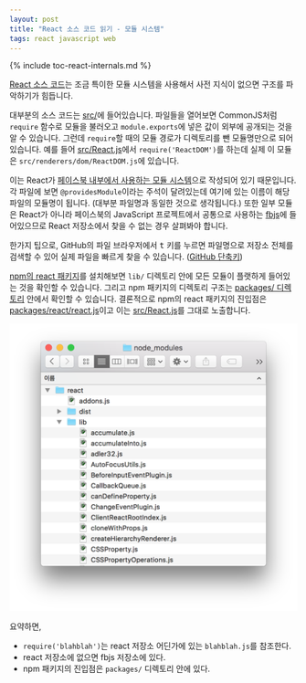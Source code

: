 ```yaml
---
layout: post
title: "React 소스 코드 읽기 - 모듈 시스템"
tags: react javascript web
---
```


{% include toc-react-internals.md %}

[React 소스 코드](https://github.com/facebook/react)는 조금 특이한 모듈 시스템을 사용해서 사전 지식이 없으면 구조를 파악하기가 힘듭니다.

대부분의 소스 코드는 [src/](https://github.com/facebook/react/tree/v15.0.0-rc.1/src)에 들어있습니다. 파일들을 열어보면 CommonJS처럼 `require` 함수로 모듈을 불러오고 `module.exports`에 넣은 값이 외부에 공개되는 것을 알 수 있습니다. 그런데 `require`할 때의 모듈 경로가 디렉토리를 뺀 모듈명만으로 되어있습니다. 예를 들어 [src/React.js](https://github.com/facebook/react/blob/v15.0.0-rc.1/src/React.js)에서 `require('ReactDOM')`를 하는데 실제 이 모듈은 `src/renderers/dom/ReactDOM.js`에 있습니다.

이는 React가 [페이스북 내부에서 사용하는 모듈 시스템](https://github.com/facebook/node-haste)으로 작성되어 있기 때문입니다. 각 파일에 보면 `@providesModule`이라는 주석이 달려있는데 여기에 있는 이름이 해당 파일의 모듈명이 됩니다. (대부분 파일명과 동일한 것으로 생각됩니다.) 또한 일부 모듈은 React가 아니라 페이스북의 JavaScript 프로젝트에서 공통으로 사용하는 [fbjs](https://github.com/facebook/fbjs)에 들어있으므로 React 저장소에서 찾을 수 없는 경우 살펴봐야 합니다.

한가지 팁으로, GitHub의 파일 브라우저에서 <kbd>t</kbd> 키를 누르면 파일명으로 저장소 전체를 검색할 수 있어 실제 파일을 빠르게 찾을 수 있습니다. ([GitHub 단축키](https://help.github.com/articles/using-keyboard-shortcuts/#source-code-browsing))

[npm의 react 패키지](https://www.npmjs.com/package/react)를 설치해보면 `lib/` 디렉토리 안에 모든 모듈이 플랫하게 들어있는 것을 확인할 수 있습니다. 그리고 npm 패키지의 디렉토리 구조는 [packages/ 디렉토리](https://github.com/facebook/react/tree/v15.0.0-rc.1/packages/react) 안에서 확인할 수 있습니다. 결론적으로 npm의 react 패키지의 진입점은 [packages/react/react.js](https://github.com/facebook/react/blob/v15.0.0-rc.1/packages/react/react.js)이고 이는 [src/React.js](https://github.com/facebook/react/blob/v15.0.0-rc.1/src/React.js)를 그대로 노출합니다.

![npm의 react 패키지](/public/img/2016-03-npm-react.png)

요약하면,

* `require('blahblah')`는 react 저장소 어딘가에 있는 `blahblah.js`를 참조한다.
* react 저장소에 없으면 fbjs 저장소에 있다.
* npm 패키지의 진입점은 `packages/` 디렉토리 안에 있다.
